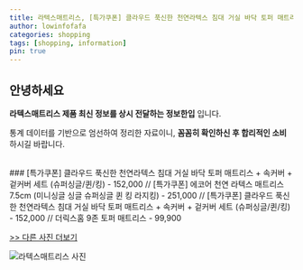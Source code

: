 ```yaml
---
title: 라텍스매트리스, [특가쿠폰] 클라우드 푹신한 천연라텍스 침대 거실 바닥 토퍼 매트리스 + 속커버 + 겉커버 세트 (슈퍼싱글/퀸/킹)
author: lowinfofafa
categories: shopping
tags: [shopping, information]
pin: true
---
```


## 안녕하세요

**라텍스매트리스 제품 최신 정보를 상시 전달하는 정보한입** 입니다.

통계 데이터를 기반으로 엄선하여 정리한 자료이니, **꼼꼼히 확인하신 후 합리적인 소비**하시길 바랍니다.

<br >
### [특가쿠폰] 클라우드 푹신한 천연라텍스 침대 거실 바닥 토퍼 매트리스 + 속커버 + 겉커버 세트 (슈퍼싱글/퀸/킹) - 152,000 // [특가쿠폰] 에코어 천연 라텍스 매트리스 7.5cm (미니싱글 싱글 슈퍼싱글 퀸 킹 라지킹) - 251,000 // [특가쿠폰] 클라우드 푹신한 천연라텍스 침대 거실 바닥 토퍼 매트리스 + 속커버 + 겉커버 세트 (슈퍼싱글/퀸/킹) - 152,000 // 더릭스홈 9존 토퍼 매트리스 - 99,900

[>> 다른 사진 더보기](https://chengsprint.mycafe24.com/2023%eb%85%84-10%ec%9b%94-%eb%9d%bc%ed%85%8d%ec%8a%a4%eb%a7%a4%ed%8a%b8%eb%a6%ac%ec%8a%a4-%ea%b7%9c%ec%88%98%eb%b0%a9-%eb%9d%bc%ed%85%8d%ec%8a%a4-%eb%a7%a4%ed%8a%b8%eb%a6%ac%ec%8a%a4-%ea%b2%8c/)

![라텍스매트리스 사진](https://thumbnail7.coupangcdn.com/thumbnails/remote/230x230ex/image/retail/images/100603711440276-b49601be-d84b-45e5-a83e-738550b53713.jpg)
                                